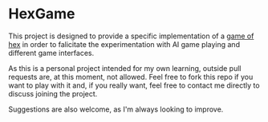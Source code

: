 # HexGame
This project is designed to provide a specific implementation of a [game of hex](https://en.wikipedia.org/wiki/Hex_(board_game)) in order to falicitate the experimentation with AI game playing and different game interfaces.

As this is a personal project intended for my own learning, outside pull requests are, at this moment, not allowed.  Feel free to fork this repo if you want to play with it and, if you really want, feel free to contact me directly to discuss joining the project.

Suggestions are also welcome, as I'm always looking to improve.
